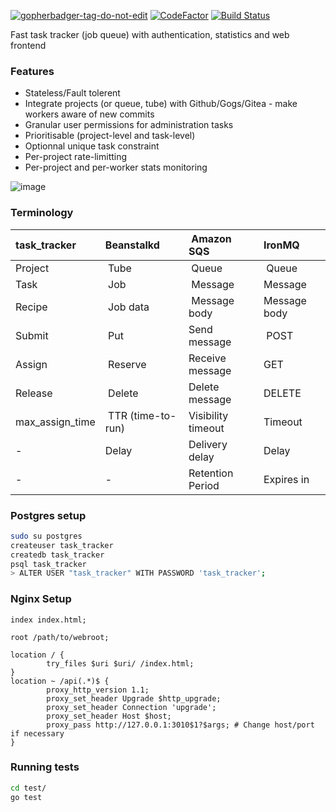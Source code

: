
<a href='https://github.com/jpoles1/gopherbadger' target='_blank'>![gopherbadger-tag-do-not-edit](https://img.shields.io/badge/Go%20Coverage-68%25-brightgreen.svg?longCache=true&style=flat-square)</a>
[![CodeFactor](https://www.codefactor.io/repository/github/simon987/task_tracker/badge)](https://www.codefactor.io/repository/github/simon987/task_tracker)
[![Build Status](https://ci.simon987.net/buildStatus/icon?job=task_tracker)](https://ci.simon987.net/job/task_tracker/)

Fast task tracker (job queue) with authentication, statistics and web frontend

### Features

* Stateless/Fault tolerent
* Integrate projects (or queue, tube) with Github/Gogs/Gitea - make workers aware of new commits
* Granular user permissions for administration tasks
* Prioritisable (project-level and task-level)
* Optionnal unique task constraint
* Per-project rate-limitting
* Per-project and per-worker stats monitoring

![image](https://user-images.githubusercontent.com/7120851/55676940-714cf980-58ac-11e9-8f5d-0d76a7afa80d.png)

### Terminology


**task_tracker** | Beanstalkd | Amazon SQS | IronMQ
:---|:---|:---|:---  
Project | Tube | Queue | Queue 
Task | Job | Message | Message
Recipe | Job data | Message body | Message body 
Submit | Put | Send message | POST
Assign | Reserve | Receive message | GET
Release | Delete | Delete message | DELETE
max_assign_time | TTR (time-to-run) | Visibility timeout | Timeout
\- | Delay | Delivery delay | Delay
\- | - | Retention Period | Expires in


### Postgres setup
```bash
sudo su postgres
createuser task_tracker
createdb task_tracker
psql task_tracker
> ALTER USER "task_tracker" WITH PASSWORD 'task_tracker';
```

### Nginx Setup

```nginx
index index.html;

root /path/to/webroot;

location / {
        try_files $uri $uri/ /index.html;
}
location ~ /api(.*)$ {
        proxy_http_version 1.1;
        proxy_set_header Upgrade $http_upgrade;
        proxy_set_header Connection 'upgrade';
        proxy_set_header Host $host;
        proxy_pass http://127.0.0.1:3010$1?$args; # Change host/port if necessary
}
```

### Running tests
```bash
cd test/
go test
```
